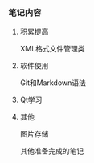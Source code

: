 ### 笔记内容

1. 积累提高

   XML格式文件管理类

   

2. 软件使用

   Git和Markdown语法

3. Qt学习

   

4. 其他

   图片存储

   其他准备完成的笔记

